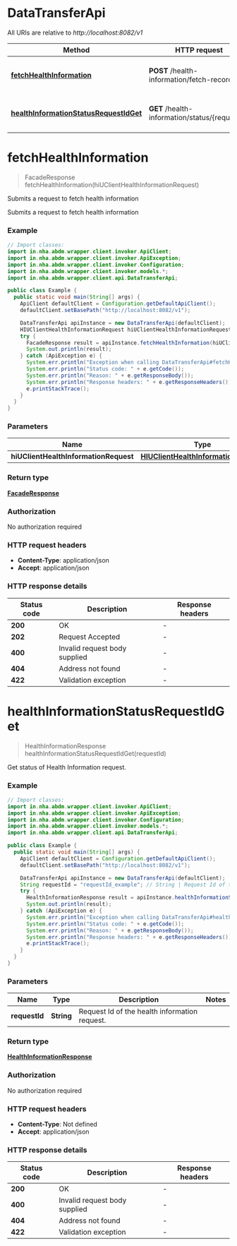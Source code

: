 # DataTransferApi

All URIs are relative to *http://localhost:8082/v1*

| Method | HTTP request | Description |
|------------- | ------------- | -------------|
| [**fetchHealthInformation**](DataTransferApi.md#fetchHealthInformation) | **POST** /health-information/fetch-records | Submits a request to fetch health information |
| [**healthInformationStatusRequestIdGet**](DataTransferApi.md#healthInformationStatusRequestIdGet) | **GET** /health-information/status/{requestId} | Get status of Health Information request. |


<a id="fetchHealthInformation"></a>
# **fetchHealthInformation**
> FacadeResponse fetchHealthInformation(hiUClientHealthInformationRequest)

Submits a request to fetch health information

Submits a request to fetch health information

### Example
```java
// Import classes:
import in.nha.abdm.wrapper.client.invoker.ApiClient;
import in.nha.abdm.wrapper.client.invoker.ApiException;
import in.nha.abdm.wrapper.client.invoker.Configuration;
import in.nha.abdm.wrapper.client.invoker.models.*;
import in.nha.abdm.wrapper.client.api.DataTransferApi;

public class Example {
  public static void main(String[] args) {
    ApiClient defaultClient = Configuration.getDefaultApiClient();
    defaultClient.setBasePath("http://localhost:8082/v1");

    DataTransferApi apiInstance = new DataTransferApi(defaultClient);
    HIUClientHealthInformationRequest hiUClientHealthInformationRequest = new HIUClientHealthInformationRequest(); // HIUClientHealthInformationRequest | 
    try {
      FacadeResponse result = apiInstance.fetchHealthInformation(hiUClientHealthInformationRequest);
      System.out.println(result);
    } catch (ApiException e) {
      System.err.println("Exception when calling DataTransferApi#fetchHealthInformation");
      System.err.println("Status code: " + e.getCode());
      System.err.println("Reason: " + e.getResponseBody());
      System.err.println("Response headers: " + e.getResponseHeaders());
      e.printStackTrace();
    }
  }
}
```

### Parameters

| Name | Type | Description  | Notes |
|------------- | ------------- | ------------- | -------------|
| **hiUClientHealthInformationRequest** | [**HIUClientHealthInformationRequest**](HIUClientHealthInformationRequest.md)|  | |

### Return type

[**FacadeResponse**](FacadeResponse.md)

### Authorization

No authorization required

### HTTP request headers

 - **Content-Type**: application/json
 - **Accept**: application/json

### HTTP response details
| Status code | Description | Response headers |
|-------------|-------------|------------------|
| **200** | OK |  -  |
| **202** | Request Accepted |  -  |
| **400** | Invalid request body supplied |  -  |
| **404** | Address not found |  -  |
| **422** | Validation exception |  -  |

<a id="healthInformationStatusRequestIdGet"></a>
# **healthInformationStatusRequestIdGet**
> HealthInformationResponse healthInformationStatusRequestIdGet(requestId)

Get status of Health Information request.

### Example
```java
// Import classes:
import in.nha.abdm.wrapper.client.invoker.ApiClient;
import in.nha.abdm.wrapper.client.invoker.ApiException;
import in.nha.abdm.wrapper.client.invoker.Configuration;
import in.nha.abdm.wrapper.client.invoker.models.*;
import in.nha.abdm.wrapper.client.api.DataTransferApi;

public class Example {
  public static void main(String[] args) {
    ApiClient defaultClient = Configuration.getDefaultApiClient();
    defaultClient.setBasePath("http://localhost:8082/v1");

    DataTransferApi apiInstance = new DataTransferApi(defaultClient);
    String requestId = "requestId_example"; // String | Request Id of the health information request.
    try {
      HealthInformationResponse result = apiInstance.healthInformationStatusRequestIdGet(requestId);
      System.out.println(result);
    } catch (ApiException e) {
      System.err.println("Exception when calling DataTransferApi#healthInformationStatusRequestIdGet");
      System.err.println("Status code: " + e.getCode());
      System.err.println("Reason: " + e.getResponseBody());
      System.err.println("Response headers: " + e.getResponseHeaders());
      e.printStackTrace();
    }
  }
}
```

### Parameters

| Name | Type | Description  | Notes |
|------------- | ------------- | ------------- | -------------|
| **requestId** | **String**| Request Id of the health information request. | |

### Return type

[**HealthInformationResponse**](HealthInformationResponse.md)

### Authorization

No authorization required

### HTTP request headers

 - **Content-Type**: Not defined
 - **Accept**: application/json

### HTTP response details
| Status code | Description | Response headers |
|-------------|-------------|------------------|
| **200** | OK |  -  |
| **400** | Invalid request body supplied |  -  |
| **404** | Address not found |  -  |
| **422** | Validation exception |  -  |

